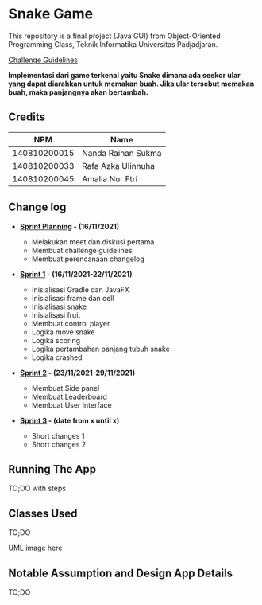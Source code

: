 # Snake Game

This repository is a final project (Java GUI) from Object-Oriented Programming Class, Teknik Informatika Universitas Padjadjaran. 

[Challenge Guidelines](challenge-guideline.md)

**Implementasi dari game terkenal yaitu Snake dimana ada seekor ular yang dapat diarahkan untuk memakan buah. Jika ular tersebut memakan buah, maka panjangnya akan bertambah.**

## Credits
| NPM           | Name                  |
| ------------- |-----------------------|
| 140810200015  | Nanda Raihan Sukma    |
| 140810200033  | Rafa Azka Ulinnuha    |
| 140810200045  | Amalia Nur Ftri       |

## Change log
- **[Sprint Planning](changelog/sprint-planning.md) - (16/11/2021)** 
   - Melakukan meet dan diskusi pertama
   - Membuat challenge guidelines
   - Membuat perencanaan changelog

- **[Sprint 1](changelog/sprint-1.md) - (16/11/2021-22/11/2021)** 
   - Inisialisasi Gradle dan JavaFX
   - Inisialisasi frame dan cell
   - Inisialisasi snake
   - Inisialisasi fruit
   - Membuat control player
   - Logika move snake
   - Logika scoring
   - Logika pertambahan panjang tubuh snake
   - Logika crashed

- **[Sprint 2](changelog/sprint-2.md) - (23/11/2021-29/11/2021)** 
   - Membuat Side panel
   - Membuat Leaderboard
   - Membuat User Interface
   
- **[Sprint 3](changelog/sprint-3.md) - (date from x until x)** 
   - Short changes 1
   - Short changes 2

## Running The App

TO;DO with steps

## Classes Used

TO;DO

UML image here

## Notable Assumption and Design App Details

TO;DO
